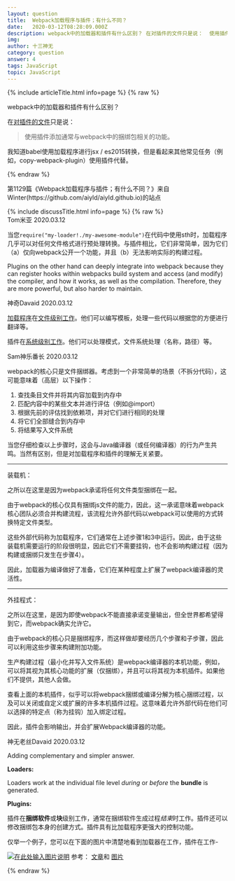 ```yaml
---
layout: question
title:  Webpack加载程序与插件；有什么不同？
date:   2020-03-12T08:28:09.000Z
description: webpack中的加载器和插件有什么区别？ 在对插件的文件只是说：  使用插件添加通常与webpack中的捆绑包相关的功能。我知道babe...
img: 
author: 十三神无
category: question
answer: 4
tags: JavaScript
topic: JavaScript
---
```

<div class="article-root">
  <div class="article">
    {% include articleTitle.html info=page %}
    {% raw %}
    <div class="article-content"><p><font style="vertical-align: inherit;"><font style="vertical-align: inherit;">webpack中的加载器和插件有什么区别？ </font></font></p>

<p><font style="vertical-align: inherit;"><font style="vertical-align: inherit;">在</font></font><a href="https://webpack.github.io/docs/using-plugins.html"><font style="vertical-align: inherit;"><font style="vertical-align: inherit;">对插件的文件</font></font></a><font style="vertical-align: inherit;"><font style="vertical-align: inherit;">只是说：</font></font></p>

<blockquote>
  <p><font style="vertical-align: inherit;"><font style="vertical-align: inherit;">使用插件添加通常与webpack中的捆绑包相关的功能。</font></font></p>
</blockquote>

<p><font style="vertical-align: inherit;"><font style="vertical-align: inherit;">我知道babel使用加载程序进行jsx / es2015转换，但是看起来其他常见任务（例如，copy-webpack-plugin）使用插件代替。</font></font></p></div>
    {% endraw %}
  </div>
  <p class="winter_mark">第1129篇《Webpack加载程序与插件；有什么不同？》来自Winter(https://github.com/aiyld/aiyld.github.io)的站点</p>
  <div class="discuss-wrapper">
    {% include discussTitle.html info=page %}
    {% raw %}
    <div class="discuss-list">
    <div class="discuss-item">
        <div class="discuss-parent">
          <div class="discuss-meta">
            <span class="discuss-user">Tom米亚</span>
            <span class="discuss-time">2020.03.12</span>
          </div>
          <div class="discuss-comment"><p><font style="vertical-align: inherit;"><font style="vertical-align: inherit;">当您</font></font><code>require("my-loader!./my-awesome-module")</code><font style="vertical-align: inherit;"><font style="vertical-align: inherit;">在代码中</font><font style="vertical-align: inherit;">使用sth时，加载程序几乎可以对任何文件格式进行预处理转换</font><font style="vertical-align: inherit;">。</font><font style="vertical-align: inherit;">与插件相比，它们非常简单，因为它们（a）仅向webpack公开一个功能，并且（b）无法影响实际的构建过程。</font></font></p>

<p>Plugins on the other hand can deeply integrate into webpack because they can register hooks within webpacks build system and access (and modify) the compiler, and how it works, as well as the compilation. Therefore, they are more powerful, but also harder to maintain.</p></div>
        </div></div><div class="discuss-item">
        <div class="discuss-parent">
          <div class="discuss-meta">
            <span class="discuss-user">神奇Davaid</span>
            <span class="discuss-time">2020.03.12</span>
          </div>
          <div class="discuss-comment"><p><font style="vertical-align: inherit;"></font><a href="https://webpack.js.org/loaders/" rel="nofollow noreferrer"><font style="vertical-align: inherit;"><font style="vertical-align: inherit;">加载程序</font></font></a><font style="vertical-align: inherit;"><font style="vertical-align: inherit;">在</font><a href="https://webpack.js.org/loaders/" rel="nofollow noreferrer"><font style="vertical-align: inherit;">文件级别工作</font></a><font style="vertical-align: inherit;">。</font><font style="vertical-align: inherit;">他们可以编写模板，处理一些代码以根据您的方便进行翻译等。</font></font></p>

<p><font style="vertical-align: inherit;"><font style="vertical-align: inherit;">插件在</font></font><a href="https://github.com/webpack/docs/wiki/list-of-plugins" rel="nofollow noreferrer"><font style="vertical-align: inherit;"><font style="vertical-align: inherit;">系统级别工作</font></font></a><font style="vertical-align: inherit;"><font style="vertical-align: inherit;">。</font><font style="vertical-align: inherit;">他们可以处理模式，文件系统处理（名称，路径）等。</font></font></p></div>
        </div></div><div class="discuss-item">
        <div class="discuss-parent">
          <div class="discuss-meta">
            <span class="discuss-user">Sam神乐番长</span>
            <span class="discuss-time">2020.03.12</span>
          </div>
          <div class="discuss-comment"><p><font style="vertical-align: inherit;"><font style="vertical-align: inherit;">webpack的核心只是文件捆绑器。</font><font style="vertical-align: inherit;">考虑到一个非常简单的场景（不拆分代码），这可能意味着（高层）以下操作：</font></font></p>

<ol>
<li><font style="vertical-align: inherit;"><font style="vertical-align: inherit;">查找条目文件并将其内容加载到内存中</font></font></li>
<li><font style="vertical-align: inherit;"><font style="vertical-align: inherit;">匹配内容中的某些文本并进行评估（例如@import）</font></font></li>
<li><font style="vertical-align: inherit;"><font style="vertical-align: inherit;">根据先前的评估找到依赖项，并对它们进行相同的处理</font></font></li>
<li><font style="vertical-align: inherit;"><font style="vertical-align: inherit;">将它们全部缝合到内存中</font></font></li>
<li><font style="vertical-align: inherit;"><font style="vertical-align: inherit;">将结果写入文件系统</font></font></li>
</ol>

<p><font style="vertical-align: inherit;"><font style="vertical-align: inherit;">当您仔细检查以上步骤时，这会与Java编译器（或任何编译器）的行为产生共鸣。</font><font style="vertical-align: inherit;">当然有区别，但是对加载程序和插件的理解无关紧要。</font></font></p>

<hr>

<p><font style="vertical-align: inherit;"><font style="vertical-align: inherit;">装载机： </font></font></p>

<p><font style="vertical-align: inherit;"><font style="vertical-align: inherit;">之所以在这里是因为webpack承诺将任何文件类型捆绑在一起。 </font></font></p>

<p><font style="vertical-align: inherit;"><font style="vertical-align: inherit;">由于webpack的核心仅具有捆绑js文件的能力，因此，这一承诺意味着webpack核心团队必须合并构建流程，该流程允许外部代码以webpack可以使用的方式转换特定文件类型。  </font></font></p>

<p><font style="vertical-align: inherit;"><font style="vertical-align: inherit;">这些外部代码称为加载程序，它们通常在上述步骤1和3中运行。</font><font style="vertical-align: inherit;">因此，由于这些装载机需要运行的阶段很明显，因此它们不需要挂钩，也不会影响构建过程（因为构建或捆绑只发生在步骤4）。</font></font></p>

<p><font style="vertical-align: inherit;"><font style="vertical-align: inherit;">因此，加载器为编译做好了准备，它们在某种程度上扩展了webpack编译器的灵活性。</font></font></p>

<hr>

<p><font style="vertical-align: inherit;"><font style="vertical-align: inherit;">外挂程式：</font></font></p>

<p><font style="vertical-align: inherit;"><font style="vertical-align: inherit;">之所以在这里，是因为即使webpack不能直接承诺变量输出，但全世界都希望得到它，而webpack确实允许它。</font></font></p>

<p><font style="vertical-align: inherit;"><font style="vertical-align: inherit;">由于webpack的核心只是捆绑程序，而这样做却要经历几个步骤和子步骤，因此可以利用这些步骤来构建附加功能。</font></font></p>

<p><font style="vertical-align: inherit;"><font style="vertical-align: inherit;">生产构建过程（最小化并写入文件系统）是webpack编译器的本机功能，例如，可以将其视为其核心功能的扩展（仅捆绑），并且可以将其视为本机插件。</font><font style="vertical-align: inherit;">如果他们不提供，其他人会做。</font></font></p>

<p><font style="vertical-align: inherit;"><font style="vertical-align: inherit;">查看上面的本机插件，似乎可以将webpack捆绑或编译分解为核心捆绑过程，以及可以关闭或自定义或扩展的许多本机插件过程。</font><font style="vertical-align: inherit;">这意味着允许外部代码在他们可以选择的特定点（称为挂钩）加入绑定过程。</font></font></p>

<p><font style="vertical-align: inherit;"><font style="vertical-align: inherit;">因此，插件会影响输出，并会扩展Webpack编译器的功能。</font></font></p></div>
        </div></div><div class="discuss-item">
        <div class="discuss-parent">
          <div class="discuss-meta">
            <span class="discuss-user">神无老丝Davaid</span>
            <span class="discuss-time">2020.03.12</span>
          </div>
          <div class="discuss-comment"><p>Adding complementary and simpler answer.</p>

<p><strong>Loaders:</strong></p>

<p>Loaders work at the individual file level <em>during</em> or <em>before</em> the <strong>bundle</strong> is generated.</p>

<p><strong>Plugins:</strong></p>

<p><font style="vertical-align: inherit;"><font style="vertical-align: inherit;">插件在</font></font><strong><font style="vertical-align: inherit;"><font style="vertical-align: inherit;">捆绑软件</font></font></strong><font style="vertical-align: inherit;"><font style="vertical-align: inherit;">或</font></font><strong><font style="vertical-align: inherit;"><font style="vertical-align: inherit;">块</font></font></strong><font style="vertical-align: inherit;"><font style="vertical-align: inherit;">级别工作，通常在</font><font style="vertical-align: inherit;">捆绑软件生成过程</font></font><em><font style="vertical-align: inherit;"><font style="vertical-align: inherit;">结束</font></font></em><font style="vertical-align: inherit;"><font style="vertical-align: inherit;">时工作。</font><font style="vertical-align: inherit;">插件还可以修改捆绑包本身的创建方式。</font><font style="vertical-align: inherit;">插件具有比加载程序更强大的控制功能。</font></font></p>

<p><font style="vertical-align: inherit;"><font style="vertical-align: inherit;">仅举一个例子，您可以在下面的图片中清楚地看到加载器在工作，插件在工作-</font></font></p>

<p><a href="https://i.stack.imgur.com/P7hTM.png" rel="noreferrer"><img src="https://i.stack.imgur.com/P7hTM.png" alt="在此处输入图片说明"></a><font style="vertical-align: inherit;"><font style="vertical-align: inherit;">
参考： 
 </font></font><a href="https://medium.com/@rajaraodv/webpack-the-confusing-parts-58712f8fcad9" rel="noreferrer"><font style="vertical-align: inherit;"><font style="vertical-align: inherit;">文章</font></font></a><font style="vertical-align: inherit;"><font style="vertical-align: inherit;">和 
 </font></font><a href="https://github.com/zoobestik/csso-webpack-plugin" rel="noreferrer"><font style="vertical-align: inherit;"><font style="vertical-align: inherit;">图片</font></font></a></p></div>
        </div></div>
    </div>
    {% endraw %}
  </div>
<div>
